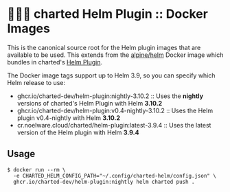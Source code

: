 # 🐻‍❄️🐳 charted Helm Plugin :: Docker Images

This is the canonical source root for the Helm plugin images that are available to be used. This extends from the [alpine/helm](https://hub.docker.com/r/alpine/helm) Docker image
which bundles in charted's [Helm Plugin](https://charts.noelware.org/docs/helm-plugin/latest).

The Docker image tags support up to Helm 3.9, so you can specify which Helm release to use:

- ghcr.io/charted-dev/helm-plugin:nightly-3.10.2 :: Uses the **nightly** versions of charted's Helm Plugin with Helm **3.10.2**
- ghcr.io/charted-dev/helm-plugin:v0.4-nightly-3.10.2 :: Uses the Helm plugin v0.4-nightly with Helm **3.10.2**
- cr.noelware.cloud/charted/helm-plugin:latest-3.9.4 :: Uses the latest version of the Helm plugin with Helm **3.9.4**

## Usage

```shell
$ docker run --rm \
  -e CHARTED_HELM_CONFIG_PATH="~/.config/charted-helm/config.json" \
  ghcr.io/charted-dev/helm-plugin:nightly helm charted push .
```

